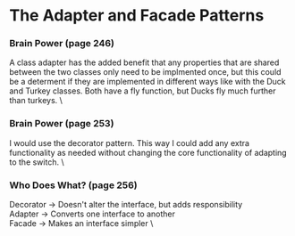 # The Adapter and Facade Patterns

### Brain Power (page 246)
A class adapter has the added benefit that any properties that are shared between the two classes only need to be implmented once, but this could be a determent if they are implemented in different ways like with the Duck and Turkey classes.  Both have a fly function, but Ducks fly much further than turkeys. \

### Brain Power (page 253)
I would use the decorator pattern.  This way I could add any extra functionality as needed without changing the core functionality of adapting to the switch. \

### Who Does What? (page 256)
Decorator -> Doesn't alter the interface, but adds responsibility \
Adapter -> Converts one interface to another \
Facade -> Makes an interface simpler \